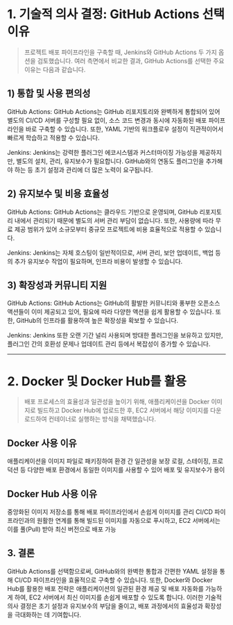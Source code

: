 <h1 id="1-기술적-의사-결정-github-actions-선택-이유">1. 기술적 의사 결정: GitHub Actions 선택 이유</h1>
<blockquote>
<p>프로젝트 배포 파이프라인을 구축할 때, Jenkins와 GitHub Actions 두 가지 옵션을 검토했습니다. 여러 측면에서 비교한 결과, GitHub Actions를 선택한 주요 이유는 다음과 같습니다.</p>
</blockquote>
<h2 id="1-통합-및-사용-편의성">1) 통합 및 사용 편의성</h2>
<p>GitHub Actions:
GitHub Actions는 GitHub 리포지토리와 완벽하게 통합되어 있어 별도의 CI/CD 서버를 구성할 필요 없이, 소스 코드 변경과 동시에 자동화된 배포 파이프라인을 바로 구축할 수 있습니다. 또한, YAML 기반의 워크플로우 설정이 직관적이어서 빠르게 학습하고 적용할 수 있습니다.</p>
<p>Jenkins:
Jenkins는 강력한 플러그인 에코시스템과 커스터마이징 가능성을 제공하지만, 별도의 설치, 관리, 유지보수가 필요합니다. GitHub와의 연동도 플러그인을 추가해야 하는 등 초기 설정과 관리에 더 많은 노력이 요구됩니다.</p>
<h2 id="2-유지보수-및-비용-효율성">2) 유지보수 및 비용 효율성</h2>
<p>GitHub Actions:
GitHub Actions는 클라우드 기반으로 운영되며, GitHub 리포지토리 내에서 관리되기 때문에 별도의 서버 관리 부담이 없습니다. 또한, 사용량에 따라 무료 제공 범위가 있어 소규모부터 중규모 프로젝트에 비용 효율적으로 적용할 수 있습니다.</p>
<p>Jenkins:
Jenkins는 자체 호스팅이 일반적이므로, 서버 관리, 보안 업데이트, 백업 등의 추가 유지보수 작업이 필요하며, 인프라 비용이 발생할 수 있습니다.</p>
<h2 id="3-확장성과-커뮤니티-지원">3) 확장성과 커뮤니티 지원</h2>
<p>GitHub Actions:
GitHub Actions는 GitHub의 활발한 커뮤니티와 풍부한 오픈소스 액션들이 이미 제공되고 있어, 필요에 따라 다양한 액션을 쉽게 활용할 수 있습니다. 또한, GitHub의 인프라를 활용하여 높은 확장성을 확보할 수 있습니다.</p>
<p>Jenkins:
Jenkins 또한 오랜 기간 널리 사용되며 방대한 플러그인을 보유하고 있지만, 플러그인 간의 호환성 문제나 업데이트 관리 등에서 복잡성이 증가할 수 있습니다.</p>
<hr />
<h1 id="2-docker-및-docker-hub를-활용">2. Docker 및 Docker Hub를 활용</h1>
<blockquote>
<p>배포 프로세스의 효율성과 일관성을 높이기 위해, 애플리케이션을 Docker 이미지로 빌드하고 Docker Hub에 업로드한 후, EC2 서버에서 해당 이미지를 다운로드하여 컨테이너로 실행하는 방식을 채택했습니다.</p>
</blockquote>
<h2 id="docker-사용-이유">Docker 사용 이유</h2>
<p>애플리케이션을 이미지 파일로 패키징하여 환경 간 일관성을 보장
로컬, 스테이징, 프로덕션 등 다양한 배포 환경에서 동일한 이미지를 사용할 수 있어 배포 및 유지보수가 용이</p>
<h2 id="docker-hub-사용-이유">Docker Hub 사용 이유</h2>
<p>중앙화된 이미지 저장소를 통해 배포 파이프라인에서 손쉽게 이미지를 관리
CI/CD 파이프라인과의 원활한 연계를 통해 빌드된 이미지를 자동으로 푸시하고, EC2 서버에서는 이를 풀(Pull) 받아 최신 버전으로 배포 가능</p>
<h2 id="3-결론">3. 결론</h2>
<p>GitHub Actions를 선택함으로써, GitHub와의 완벽한 통합과 간편한 YAML 설정을 통해 CI/CD 파이프라인을 효율적으로 구축할 수 있습니다. 또한, Docker와 Docker Hub를 활용한 배포 전략은 애플리케이션의 일관된 환경 제공 및 배포 자동화를 가능하게 하여, EC2 서버에서 최신 이미지를 손쉽게 배포할 수 있도록 합니다. 이러한 기술적 의사 결정은 초기 설정과 유지보수의 부담을 줄이고, 배포 과정에서의 효율성과 확장성을 극대화하는 데 기여합니다.</p>